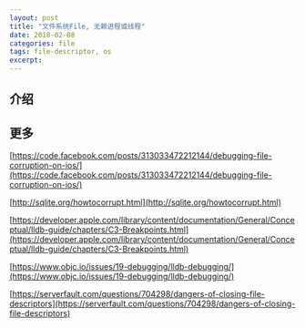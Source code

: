 ```yaml
---
layout: post
title: "文件系统File, 无赖进程或线程"
date: 2018-02-08
categories: file
tags: file-descriptor, os
excerpt: 
---
```


## 介绍















## 更多

[https://code.facebook.com/posts/313033472212144/debugging-file-corruption-on-ios/](https://code.facebook.com/posts/313033472212144/debugging-file-corruption-on-ios/)<br/>

[http://sqlite.org/howtocorrupt.html](http://sqlite.org/howtocorrupt.html)<br/>

[https://developer.apple.com/library/content/documentation/General/Conceptual/lldb-guide/chapters/C3-Breakpoints.html](https://developer.apple.com/library/content/documentation/General/Conceptual/lldb-guide/chapters/C3-Breakpoints.html)<br/>

[https://www.objc.io/issues/19-debugging/lldb-debugging/](https://www.objc.io/issues/19-debugging/lldb-debugging/)<br/>

[https://serverfault.com/questions/704298/dangers-of-closing-file-descriptors](https://serverfault.com/questions/704298/dangers-of-closing-file-descriptors)<br/>